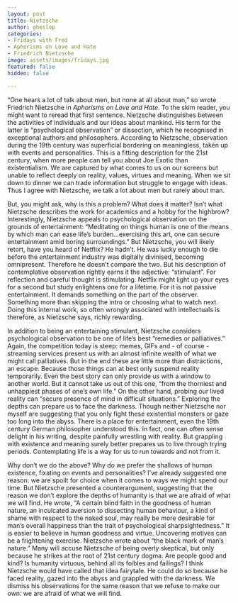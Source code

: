 ```yaml
---
layout: post
title: Nietzsche
author: gheslop
categories:
- Fridays with Fred
- Aphorisms on Love and Hate
- Friedrich Nietzsche
image: assets/images/fridays.jpg
featured: false
hidden: false

---
```

“One hears a lot of talk about men, but none at all about man,” so wrote Friedrich Nietzsche in _Aphorisms on Love and Hate_. To the skim reader, you might want to reread that first sentence. Nietzsche distinguishes between the activities of individuals and our ideas about mankind. His term for the latter is “psychological observation” or dissection, which he recognised in exceptional authors and philosophers. According to Nietzsche, observation during the 19th century was superficial bordering on meaningless, taken up with events and personalities. This is a fitting description for the 21st century, when more people can tell you about Joe Exotic than existentialism. We are captured by what comes to us on our screens but unable to reflect deeply on reality, values, virtues and meaning. When we sit down to dinner we can trade information but struggle to engage with ideas. Thus I agree with Nietzsche, we talk a lot about men but rarely about man.

But, you might ask, why is this a problem? What does it matter? Isn’t what Nietzsche describes the work for academics and a hobby for the highbrow? Interestingly, Nietzsche appeals to psychological observation on the grounds of entertainment: “Meditating on things human is one of the means by which man can ease life’s burden…exercising this art, one can secure entertainment amid boring surroundings.” But Nietzsche, you will likely retort, have you heard of Netflix? He hadn’t. He was lucky enough to die before the entertainment industry was digitally divinised, becoming omnipresent. Therefore he doesn’t compare the two. But his description of contemplative observation rightly earns it the adjective: “stimulant”. For reflection and careful thought is stimulating. Netflix might light up your eyes for a second but study enlightens one for a lifetime. For it is not passive entertainment. It demands something on the part of the observer. Something more than skipping the intro or choosing what to watch next. Doing this internal work, so often wrongly associated with intellectuals is therefore, as Nietzsche says, richly rewarding.

In addition to being an entertaining stimulant, Nietzsche considers psychological observation to be one of life’s best “remedies or palliatives.” Again, the competition today is steep: memes, GIFs and - of course - streaming services present us with an almost infinite wealth of what we might call palliatives. But in the end these are little more than distractions, an escape. Because those things can at best only suspend reality temporarily. Even the best story can only provide us with a window to another world. But it cannot take us out of this one, “from the thorniest and unhappiest phases of one’s own life.” On the other hand, probing our lived reality can “secure presence of mind in difficult situations.” Exploring the depths can prepare us to face the darkness. Though neither Nietzsche nor myself are suggesting that you only fight these existential monsters or gaze too long into the abyss. There is a place for entertainment, even the 19th century German philosopher understood this. In fact, one can often sense delight in his writing, despite painfully wrestling with reality. But grappling with existence and meaning surely better prepares us to live through trying periods. Contemplating life is a way for us to run towards and not from it.

Why don’t we do the above? Why do we prefer the shallows of human existence, fixating on events and personalities? I’ve already suggested one reason: we are spoilt for choice when it comes to ways we might spend our time. But Nietzsche presented a counterargument, suggesting that the reason we don’t explore the depths of humanity is that we are afraid of what we will find. He wrote, “A certain blind faith in the goodness of human nature, an inculcated aversion to dissecting human behaviour, a kind of shame with respect to the naked soul, may really be more desirable for man’s overall happiness than the trait of psychological sharpsightedness.” It is easier to believe in human goodness and virtue. Uncovering motives can be a frightening exercise. Nietzsche wrote about “the black mark of man’s nature.” Many will accuse Nietzsche of being overly skeptical, but only because he strikes at the root of 21st century dogma. Are people good and kind? Is humanity virtuous, behind all its foibles and failings? I think Nietzsche would have called that idea fairytale. He could do so because he faced reality, gazed into the abyss and grappled with the darkness. We dismiss his observations for the same reason that we refuse to make our own: we are afraid of what we will find.